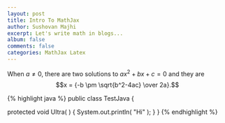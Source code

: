 ```yaml
---
layout: post
title: Intro To MathJax
author: Sushovan Majhi
excerpt: Let's write math in blogs...
album: false
comments: false
categories: MathJax Latex
---
```


When $a \ne 0$, there are two solutions to $ax^2 + bx + c = 0$ and they are
$$x = {-b \pm \sqrt{b^2-4ac} \over 2a}.$$

{% highlight java %}
public class TestJava {

protected void Ultra( ) {
System.out.println( "Hi" );
}
}
{% endhighlight %}
